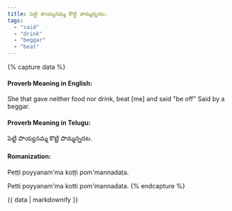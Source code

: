 ```yaml
---
title: పెట్టి పొయ్యనమ్మ కొట్టి పొమ్మన్నదట.
tags:
  - "said"
  - "drink"
  - "beggar"
  - "beat"
---
```


{% capture data %}
#### Proverb Meaning in English:
She that gave neither food nor drink, beat [me] and said "be off"
Said by a beggar.

#### Proverb Meaning in Telugu:
పెట్టి పొయ్యనమ్మ కొట్టి పొమ్మన్నదట.

#### Romanization:
Peṭṭi poyyanam'ma koṭṭi pom'mannadaṭa.

Petti poyyanam'ma kotti pom'mannadata.
{% endcapture %}

{{ data | markdownify }}

